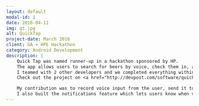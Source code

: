 ```yaml
---
layout: default
modal-id: 1
date: 2016-04-11
img: qt.jpg
alt: QuickTap
project-date: March 2016
client: GA + HPE Hackathon
category: Android Development
description: |
	Quick Tap was named runner-­up in a hackathon sponsored by HP.
	The app allows users to search for beers by voice, check them in, and order via SMS.
	I teamed with 2 other developers and we completed everything within 48 hours to meet the hackathon deadline.
	Check out the project on <a href="http://devpost.com/software/quicktap">Devpost</a>.

	My contribution was to record voice input from the user, send it to the HPE voice search API, sent results from that to the BrewerDB API, and parsed those results via the Retrofit library.
	I also built the notifications feature which lets users know when voice search results are ready for review. This was my first hackathon and a lot of fun!
---
```


